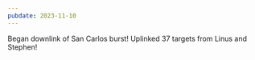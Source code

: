 ```yaml
---
pubdate: 2023-11-10
---
```


Began downlink of San Carlos burst!  Uplinked 37 targets from Linus and Stephen!
